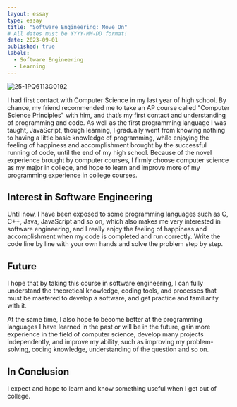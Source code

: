 ```yaml
---
layout: essay
type: essay
title: "Software Engineering: Move On"
# All dates must be YYYY-MM-DD format!
date: 2023-09-01
published: true
labels:
  - Software Engineering
  - Learning
---
```


![25-1PQ6113G0192](https://github.com/colas002/colas002.github.io/assets/98071760/13234b30-1781-4ee8-b7f8-6b39ab6e4948)

I had first contact with Computer Science in my last year of high school. By chance, my friend recommended me to take an AP course called "Computer Science Principles" with him, and that’s my first contact and understanding of programming and code. As well as the first programming language I was taught, JavaScript, though learning, I gradually went from knowing nothing to having a little basic knowledge of programming, while enjoying the feeling of happiness and accomplishment brought by the successful running of code, until the end of my high school. Because of the novel experience brought by computer courses, I firmly choose computer science as my major in college, and hope to learn and improve more of my programming experience in college courses.


## Interest in Software Engineering

Until now, I have been exposed to some programming languages such as C, C++, Java, JavaScript and so on, which also makes me very interested in software engineering, and I really enjoy the feeling of happiness and accomplishment when my code is completed and run correctly. Write the code line by line with your own hands and solve the problem step by step.

## Future

I hope that by taking this course in software engineering, I can fully understand the theoretical knowledge, coding tools, and processes that must be mastered to develop a software, and get practice and familiarity with it.

At the same time, I also hope to become better at the programming languages I have learned in the past or will be in the future, gain more experience in the field of computer science, develop many projects independently, and improve my ability, such as improving my problem-solving, coding knowledge, understanding of the question and so on.

## In Conclusion

I expect and hope to learn and know something useful when I get out of college.
